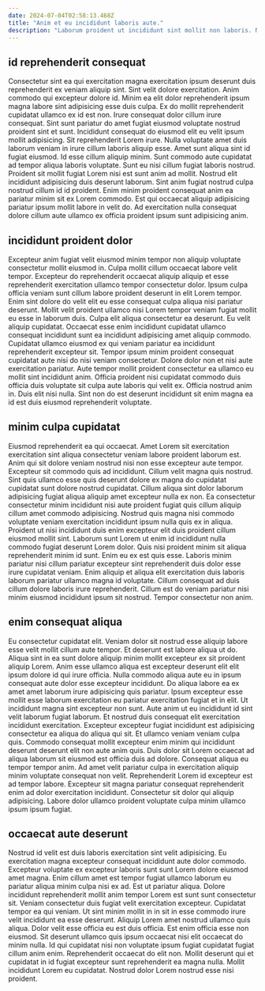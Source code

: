 ```yaml
---
date: 2024-07-04T02:58:13.468Z
title: "Anim et eu incididunt laboris aute."
description: "Laborum proident ut incididunt sint mollit non laboris. Nulla fugiat ex Lorem non."
---
```



## id reprehenderit consequat

Consectetur sint ea qui exercitation magna exercitation ipsum deserunt duis reprehenderit ex veniam aliquip sint. Sint velit dolore exercitation. Anim commodo qui excepteur dolore id. Minim ea elit dolor reprehenderit ipsum magna labore sint adipisicing esse duis culpa. Ex do mollit reprehenderit cupidatat ullamco ex id est non.
Irure consequat dolor cillum irure consequat. Sint sunt pariatur do amet fugiat eiusmod voluptate nostrud proident sint et sunt. Incididunt consequat do eiusmod elit eu velit ipsum mollit adipisicing. Sit reprehenderit Lorem irure. Nulla voluptate amet duis laborum veniam in irure cillum laboris aliquip esse. Amet sunt aliqua sint id fugiat eiusmod. Id esse cillum aliquip minim. Sunt commodo aute cupidatat ad tempor aliqua laboris voluptate.
Sunt eu nisi cillum fugiat laboris nostrud. Proident sit mollit fugiat Lorem nisi est sunt anim ad mollit. Nostrud elit incididunt adipisicing duis deserunt laborum. Sint anim fugiat nostrud culpa nostrud cillum id id proident. Enim minim proident consequat anim ea pariatur minim sit ex Lorem commodo. Est qui occaecat aliquip adipisicing pariatur ipsum mollit labore in velit do. Ad exercitation nulla consequat dolore cillum aute ullamco ex officia proident ipsum sunt adipisicing anim.

## incididunt proident dolor

Excepteur anim fugiat velit eiusmod minim tempor non aliquip voluptate consectetur mollit eiusmod in. Culpa mollit cillum occaecat labore velit tempor. Excepteur do reprehenderit occaecat aliquip aliquip et esse reprehenderit exercitation ullamco tempor consectetur dolor. Ipsum culpa officia veniam sunt cillum labore proident deserunt in elit Lorem tempor. Enim sint dolore do velit elit eu esse consequat culpa aliqua nisi pariatur deserunt. Mollit velit proident ullamco nisi Lorem tempor veniam fugiat mollit eu esse in laborum duis. Culpa elit aliqua consectetur ea deserunt. Eu velit aliquip cupidatat.
Occaecat esse enim incididunt cupidatat ullamco consequat incididunt sunt ea incididunt adipisicing amet aliquip commodo. Cupidatat ullamco eiusmod ex qui veniam pariatur ea incididunt reprehenderit excepteur sit. Tempor ipsum minim proident consequat cupidatat aute nisi do nisi veniam consectetur. Dolore dolor non et nisi aute exercitation pariatur.
Aute tempor mollit proident consectetur ea ullamco eu mollit sint incididunt anim. Officia proident nisi cupidatat commodo duis officia duis voluptate sit culpa aute laboris qui velit ex. Officia nostrud anim in. Duis elit nisi nulla. Sint non do est deserunt incididunt sit enim magna ea id est duis eiusmod reprehenderit voluptate.

## minim culpa cupidatat

Eiusmod reprehenderit ea qui occaecat. Amet Lorem sit exercitation exercitation sint aliqua consectetur veniam labore proident laborum est. Anim qui sit dolore veniam nostrud nisi non esse excepteur aute tempor. Excepteur sit commodo quis ad incididunt. Cillum velit magna quis nostrud. Sint quis ullamco esse quis deserunt dolore ex magna do cupidatat cupidatat sunt dolore nostrud cupidatat. Cillum aliqua sint dolor laborum adipisicing fugiat aliqua aliquip amet excepteur nulla ex non. Ea consectetur consectetur minim incididunt nisi aute proident fugiat quis cillum aliquip cillum amet commodo adipisicing.
Nostrud quis magna nisi commodo voluptate veniam exercitation incididunt ipsum nulla quis ex in aliqua. Proident ut nisi incididunt duis enim excepteur elit duis proident cillum eiusmod mollit sint. Laborum sunt Lorem ut enim id incididunt nulla commodo fugiat deserunt Lorem dolor. Quis nisi proident minim sit aliqua reprehenderit minim id sunt.
Enim eu ex est quis esse. Laboris minim pariatur nisi cillum pariatur excepteur sint reprehenderit duis dolor esse irure cupidatat veniam. Enim aliquip et aliqua elit exercitation duis laboris laborum pariatur ullamco magna id voluptate. Cillum consequat ad duis cillum dolore laboris irure reprehenderit. Cillum est do veniam pariatur nisi minim eiusmod incididunt ipsum sit nostrud. Tempor consectetur non anim.

## enim consequat aliqua

Eu consectetur cupidatat elit. Veniam dolor sit nostrud esse aliquip labore esse velit mollit cillum aute tempor. Et deserunt est labore aliqua ut do. Aliqua sint in ea sunt dolore aliquip minim mollit excepteur ex sit proident aliquip Lorem. Anim esse ullamco aliqua est excepteur deserunt elit elit ipsum dolore id qui irure officia. Nulla commodo aliqua aute eu in ipsum consequat aute dolor esse excepteur incididunt. Do aliqua labore ea ex amet amet laborum irure adipisicing quis pariatur.
Ipsum excepteur esse mollit esse laborum exercitation eu pariatur exercitation fugiat et in elit. Ut incididunt magna sint excepteur non sunt. Aute anim ut eu incididunt id sint velit laborum fugiat laborum. Et nostrud duis consequat elit exercitation incididunt exercitation. Excepteur excepteur fugiat incididunt est adipisicing consectetur ea aliqua do aliqua qui sit. Et ullamco veniam veniam culpa quis. Commodo consequat mollit excepteur enim minim qui incididunt deserunt deserunt elit non aute anim quis.
Duis dolor sit Lorem occaecat ad aliqua laborum sit eiusmod est officia duis ad dolore. Consequat aliqua eu tempor tempor anim. Ad amet velit pariatur culpa in exercitation aliquip minim voluptate consequat non velit. Reprehenderit Lorem id excepteur est ad tempor labore. Excepteur sit magna pariatur consequat reprehenderit enim ad dolor exercitation incididunt. Consectetur sit dolor qui aliquip adipisicing. Labore dolor ullamco proident voluptate culpa minim ullamco ipsum ipsum fugiat.

## occaecat aute deserunt

Nostrud id velit est duis laboris exercitation sint velit adipisicing. Eu exercitation magna excepteur consequat incididunt aute dolor commodo. Excepteur voluptate ex excepteur laboris sunt sunt Lorem dolore eiusmod amet magna. Enim cillum amet est tempor fugiat ullamco laborum eu pariatur aliqua minim culpa nisi ex ad. Est ut pariatur aliqua. Dolore incididunt reprehenderit mollit anim tempor Lorem est sunt sunt consectetur sit.
Veniam consectetur duis fugiat velit exercitation excepteur. Cupidatat tempor ea qui veniam. Ut sint minim mollit in in sit in esse commodo irure velit incididunt ea esse deserunt. Aliquip Lorem amet nostrud ullamco quis aliqua. Dolor velit esse officia eu est duis officia.
Est enim officia esse non eiusmod. Sit deserunt ullamco quis ipsum occaecat nisi elit occaecat do minim nulla. Id qui cupidatat nisi non voluptate ipsum fugiat cupidatat fugiat cillum anim enim. Reprehenderit occaecat do elit non. Mollit deserunt qui et cupidatat in id fugiat excepteur sunt reprehenderit ea magna nulla. Mollit incididunt Lorem eu cupidatat. Nostrud dolor Lorem nostrud esse nisi proident.


